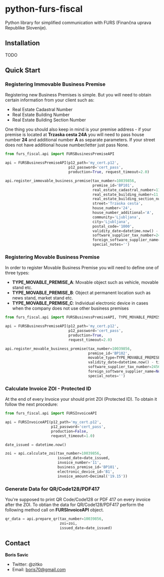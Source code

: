 # python-furs-fiscal
Python library for simplified communication with  FURS (Finančna uprava Republike Slovenije).

## Installation

TODO 

## Quick Start


### Registering Immovable Business Premise

Registering new Business Premises is simple. But you will need to obtain certain information
from your client such as:

 * Real Estate Cadastral Number
 * Real Estate Building Number
 * Real Estate Building Section Number

One thing you should also keep in mind is your premise address - if your premise is located at **Trzaska cesta 24A** you will need to pass house number **24** and additional number **A** as separate parameters.
If your street does not have additional house number/letter just pass None.

```python
from furs_fiscal.api import FURSBusinessPremiseAPI

api = FURSBusinessPremiseAPI(p12_path='my_cert.p12',
                             p12_password='cert_pass',
                             production=True, request_timeout=2.0)

api.register_immovable_business_premise(tax_number=10039856,
                                        premise_id='BP101',
                                        real_estate_cadastral_number=112,
                                        real_estate_building_number=11,
                                        real_estate_building_section_number=1,
                                        street='Trzaska cesta',
                                        house_number='24',
                                        house_number_additional='A',
                                        community='Ljubljana',
                                        city='Ljubljana',
                                        postal_code='1000',
                                        validity_date=datetime.now() - timedelta(days=60),
                                        software_supplier_tax_number=24564444,
                                        foreign_software_supplier_name=None,
                                        special_notes='')
```

### Registering Movable Business Premise

In order to register Movable Business Premise you will need to define one of three types:

 * **TYPE_MOVABLE_PREMISE_A**: Movable object such as vehicle, movable stand etc.
 * **TYPE_MOVABLE_PREMISE_B**: Object at permanent location such as news stand, market stand etc.
 * **TYPE_MOVABLE_PREMISE_C**: Individual electronic device in cases when the company does not use other business premises


```python
from furs_fiscal.api import FURSBusinessPremiseAPI, TYPE_MOVABLE_PREMISE_A

api = FURSBusinessPremiseAPI(p12_path='my_cert.p12',
                             p12_password='cert_pass',
                             production=True,
                             request_timeout=2.0)

api.register_movable_business_premise(tax_number=10039856,
                                      premise_id='BP102',
                                      movable_type=TYPE_MOVABLE_PREMISE_A,
                                      validity_date=datetime.now() - timedelta(days=60),
                                      software_supplier_tax_number=24564444,
                                      foreign_software_supplier_name=None,
                                      special_notes='')

```

### Calculate Invoice ZOI - Protected ID

At the end of every Invoice your should print ZOI (Protected ID). To obtain it follow the next procedure:

```python
from furs_fiscal.api import FURSInvoiceAPI

api = FURSInvoiceAPI(p12_path='my_cert.p12',
                     p12_password='cert_pass',
                     production=False,
                     request_timeout=1.0)

date_issued = datetime.now()

zoi = api.calculate_zoi(tax_number=10039856,
                        issued_date=date_issued,
                        invoice_number='11',
                        business_premise_id='BP101',
                        electronic_device_id='B1',
                        invoice_amount=Decimal('19.15'))

```

### Generate Data for QR/Code128/PDF417

You're supposed to print QR Code/Code128 or PDF 417 on every invoice after the ZOI. To obtian the data for QR/Code128/PDF417 perform the following method call on **FURSInvoiceAPI** object.

```python
qr_data = api.prepare_qr(tax_number=10039856,
                         zoi=zoi,
                         issued_date=date_issued)
```


## Contact

**Boris Savic**

 * Twitter: @zitko
 * Email: boris70@gmail.com





